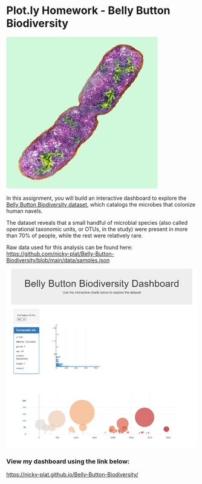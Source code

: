 # Plot.ly Homework - Belly Button Biodiversity

![Bacteria by filterforge.com](Images/bacteria.jpg)

In this assignment, you will build an interactive dashboard to explore the [Belly Button Biodiversity dataset](http://robdunnlab.com/projects/belly-button-biodiversity/), which catalogs the microbes that colonize human navels.

The dataset reveals that a small handful of microbial species (also called operational taxonomic units, or OTUs, in the study) were present in more than 70% of people, while the rest were relatively rare.

Raw data used for this analysis can be found here: 
https://github.com/nicky-plat/Belly-Button-Biodiversity/blob/main/data/samples.json

<img src="Images/dashboard.png" >

### View my dashboard using the link below:

https://nicky-plat.github.io/Belly-Button-Biodiversity/


